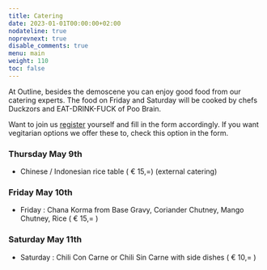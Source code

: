 ```yaml
---
title: Catering
date: 2023-01-01T00:00:00+02:00
nodateline: true
noprevnext: true
disable_comments: true
menu: main
weight: 110
toc: false 
---
```


At Outline, besides the demoscene you can enjoy good food from our catering experts. The food on Friday and Saturday will be cooked by chefs Duckzors and EAT-DRINK-FUCK of Poo Brain.

Want to join us [register](/register) yourself and fill in the form accordingly. If you want vegitarian options we offer these to, check this option in the form.

### Thursday May 9th
* Chinese / Indonesian rice table ( € 15,=) (external catering)

### Friday May 10th
* Friday : Chana Korma from Base Gravy, Coriander Chutney, Mango Chutney, Rice ( € 15,= )

### Saturday May 11th
* Saturday : Chili Con Carne or Chili Sin Carne with side dishes ( € 10,= )
